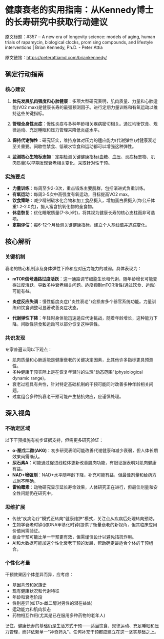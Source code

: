 # 健康衰老的实用指南：从Kennedy博士的长寿研究中获取行动建议

原文标题：#357 ‒ A new era of longevity science: models of aging, human trials of rapamycin, biological clocks, promising compounds, and lifestyle interventions | Brian Kennedy, Ph.D. - Peter Attia

原文链接：https://peterattiamd.com/briankennedy/

<YouTube videoId="7yNvz_0Q1eQ" />


## 确定行动指南

### 核心建议

1. **优先发展肌肉强度和心肺健康**：多项大型研究表明，肌肉质量、力量和心肺适能(VO2 max)是健康长寿的最强预测因子。进行定期力量训练和有氧运动以维持这些关键指标。

2. **管理全身性炎症**：慢性炎症与多种年龄相关疾病密切相关。通过均衡饮食、规律运动、充足睡眠和压力管理来降低炎症水平。

3. **保持代谢弹性**：研究证实，维持身体对压力的适应能力(代谢弹性)对健康衰老至关重要。间歇性禁食、低碳水饮食和运动都可以增强这种弹性。

4. **监测核心生物标志物**：定期检测关键健康指标(血糖、血压、炎症标志物、肌肉质量)以早期发现衰老相关变化，采取针对性干预。

### 实施要点

- **力量训练**：每周至少2-3次，重点锻炼主要肌群，包括渐进式负重训练。
- **有氧运动**：每周3-5次中高强度有氧运动，目标提高VO2 max。
- **饮食策略**：减少精制碳水化合物和加工食品摄入，增加蛋白质摄入(每公斤体重1.2-2.0克)，摄入富含抗氧化物的全食物。
- **休息恢复**：优化睡眠质量(7-8小时)，将其视为健康长寿的核心支柱而非可选项。
- **定期评估**：每6-12个月检测关键健康指标，建立个人基线值并追踪变化。

## 核心解析

### 关键机制

衰老的核心机制涉及身体弹性下降和应对压力能力的减弱。具体表现为：

- **mTOR信号通路过度活跃**：这一通路调节细胞生长和代谢，随年龄增长可能变得过度活跃，导致多种衰老相关问题。适度抑制mTOR活性(通过饮食、运动)可能有益。

- **炎症反应失调**：慢性低度炎症("炎性衰老")会损害多个器官系统功能。力量训练和饮食调整可显著改善炎症状态。

- **代谢弹性下降**：年轻时身体能迅速适应代谢挑战，随着年龄增长，这种能力下降。间歇性禁食和运动可以部分恢复这种弹性。

### 共识发现

专家普遍认同以下观点：

- 肌肉质量和心肺适能是健康衰老的关键决定因素，比其他许多指标更具预测性。
- 多种健康干预实际上是在恢复年轻时的生理"动态范围"(physiological dynamic range)。
- 衰老过程具有共性，针对特定基础机制的干预可能同时改善多种年龄相关问题。
- 过度组合多种抗衰老干预可能产生拮抗效应，应谨慎处理。

## 深入视角

### 不确定区域

以下干预措施有初步证据支持，但需更多研究验证：

- **α-酮戊二酸(AKG)**：初步研究表明可能改善代谢健康和减少衰弱，但人体长期效果尚需确认。
- **尿石素A**：可能通过促进线粒体更新改善肌肉功能，有限证据表明对肌肉健康有益。
- **NAD+增强剂**：NAD+水平随年龄下降，补充可能有益，但最佳剂量和给药方式尚不明确。
- **雷帕霉素**：动物研究显示延长寿命效果，人体研究正在进行，但最佳剂量和安全性问题仍在研究中。

### 思维扩展

- 传统"疾病治疗"模式正转向"健康维护"模式，关注点从疾病后处理转向预防。
- 生物学衰老时钟(如DNA甲基化时钟)提供了衡量衰老的新视角，但其临床应用价值尚需验证。
- 组合干预可能比单一干预更有效，但需谨慎设计以避免拮抗作用。
- AI和大数据可能加速个性化衰老干预的发展，帮助确定最适合个体的干预组合。

### 个性化考量

干预效果因个体差异而异，应考虑：
- 基因背景和家族史
- 现有健康状况和代谢特征
- 年龄和衰老阶段
- 性别差异(如17α-雌二醇对男性的潜在益处)
- 运动能力和肌肉状态
- 药物相互作用(尤其是已在服用多种药物的老年人)

记住，健康长寿的基础仍是生活方式干预——适当饮食、规律运动、充足睡眠和压力管理，而非依赖单一"神奇药丸"。任何补充干预都应建立在这一坚实基础之上。